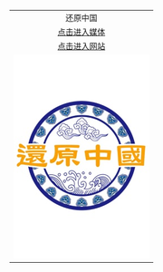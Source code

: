 <table>
  <tr>
    <td align=center>
      还原中国<br/>
    </td>
  </tr>
  <tr>
    <td align=center>
      <a href="https://i6h9s5q9.stackpathcdn.com/oo.aspx?name=c946877&key=emuzfyuctjmydyxt&from=t777">点击进入媒体</a>
    </td>
  </tr>
  <tr>
    <td align=center>
      <a href="https://i6h9s5q9.stackpathcdn.com/oo.aspx?name=r1014880&key=emuzfyuctjmydyxt&from=t7777">点击进入网站</a>
    </td>
  </tr>
  <tr>
    <td align=center><img src="https://raw.githubusercontent.com/oroot/oreal/master/oRealL.jpg"/></td>
  </tr>
</table>
